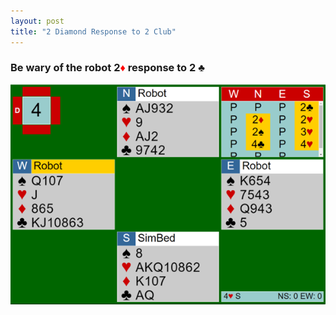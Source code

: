 ```yaml
---
layout: post
title: "2 Diamond Response to 2 Club"
---
```


### Be wary of the robot 2<font style='color:red;'>&diams;</font> response to 2 &clubs;

<img src="/assets/images/2d_response_to_2c.png">
